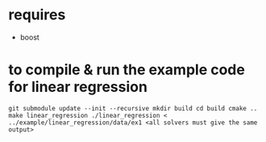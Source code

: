 # requires
- boost


# to compile & run the example code for linear regression

`git submodule update --init --recursive
mkdir build
cd build
cmake ..
make linear_regression
./linear_regression < ../example/linear_regression/data/ex1
<all solvers must give the same output>`